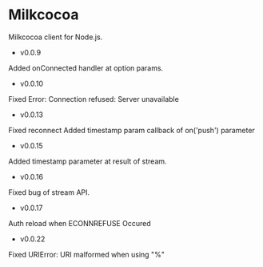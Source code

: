 Milkcocoa
=====

Milkcocoa client for Node.js.


* v0.0.9

Added onConnected handler at option params.

* v0.0.10

Fixed Error: Connection refused: Server unavailable

* v0.0.13

Fixed reconnect
Added timestamp param callback of on('push') parameter

* v0.0.15

Added timestamp parameter at result of stream.

* v0.0.16

Fixed bug of stream API.


* v0.0.17

Auth reload when ECONNREFUSE Occured

* v0.0.22

Fixed URIError: URI malformed when using "%"

